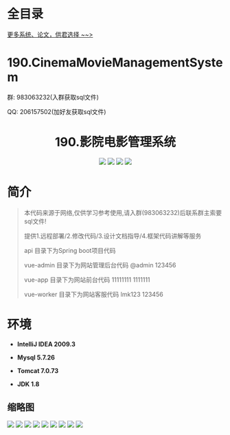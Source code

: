 # 全目录

[更多系统、论文，供君选择 ~~>](https://www.yuque.com/wisebit/blog)

# 190.CinemaMovieManagementSystem

<p>群: 983063232(入群获取sql文件)</p>
<p>QQ: 206157502(加好友获取sql文件)</p>


<p><h1 align="center">190.影院电影管理系统</h1></p>


<p align="center">
	<img src="https://img.shields.io/badge/jdk-1.8-orange.svg"/>
    <img src="https://img.shields.io/badge/springboot-5.x-lightgrey.svg"/>
    <img src="https://img.shields.io/badge/mybatis-5.x-yellow.svg"/>
    <img src="https://img.shields.io/badge/vue-3.x-blue.svg"/>
</p>

# 简介


> 本代码来源于网络,仅供学习参考使用,请入群(983063232)后联系群主索要sql文件!
>
> 提供1.远程部署/2.修改代码/3.设计文档指导/4.框架代码讲解等服务
> 
> 
> api 目录下为Spring boot项目代码
> 
> vue-admin 目录下为网站管理后台代码  @admin 123456
> 
> vue-app 目录下为网站前台代码  11111111  1111111
> 
> vue-worker 目录下为网站客服代码  lmk123  123456



# 环境

- <b>IntelliJ IDEA 2009.3</b>

- <b>Mysql 5.7.26</b>

- <b>Tomcat 7.0.73</b>

- <b>JDK 1.8</b>




## 缩略图

![](https://bitwise.oss-cn-heyuan.aliyuncs.com/2024/9/10/d2cd0750-7508-4dc0-b14f-fc24c768ab23.png)
![](https://bitwise.oss-cn-heyuan.aliyuncs.com/2024/9/10/50f43bd6-ab62-41db-bc6c-063d70fcb214.png)
![](https://bitwise.oss-cn-heyuan.aliyuncs.com/2024/9/10/0ad46f3c-343f-4139-a684-e20694a9b9a1.png)
![](https://bitwise.oss-cn-heyuan.aliyuncs.com/2024/9/10/fdda8e48-d08a-4ace-b472-b670d1507ae3.png)
![](https://bitwise.oss-cn-heyuan.aliyuncs.com/2024/9/10/34049bcd-aa62-4f8a-bc31-e4ff0352c67b.png)
![](https://bitwise.oss-cn-heyuan.aliyuncs.com/2024/9/10/643d0973-dcd1-4257-9906-431579bb1c5c.png)
![](https://bitwise.oss-cn-heyuan.aliyuncs.com/2024/9/10/a0d64853-610f-4395-b06c-0f7f90b184ac.png)
![](https://bitwise.oss-cn-heyuan.aliyuncs.com/2024/9/10/e6be7fd0-4e21-4b5a-bf93-bb2f204c2eb9.png)
![](https://bitwise.oss-cn-heyuan.aliyuncs.com/2024/9/10/df961992-b2ff-4448-95d9-102386a948f1.png)



